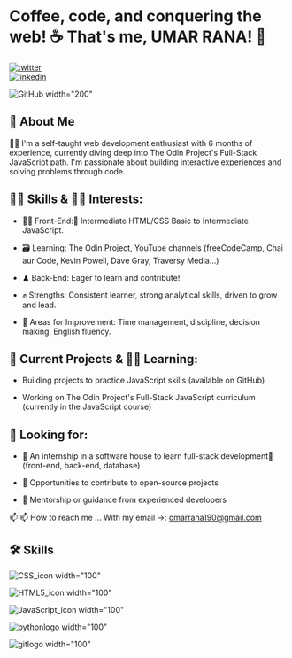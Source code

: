 # Coffee, code, and conquering the web! ☕ That's me, UMAR RANA! 👋


[![twitter](https://img.shields.io/badge/twitter-1DA1F2?style=for-the-badge&logo=twitter&logoColor=white)](https://twitter.com/theRealOmarDev) <br>
[![linkedin](https://img.shields.io/badge/linkedin-0A66C2?style=for-the-badge&logo=linkedin&logoColor=white)](www.linkedin.com/in/therealomar-dev)





![GitHub](https://github.com/OmarRana-dev/omarrana-dev/assets/110420500/e3efe05d-9753-4c66-8f0c-f34cbbd512aa) width="200"


## 🚀 About Me
🙋‍♂️ I'm a self-taught web development enthusiast with 6 months of experience, currently diving deep into The Odin Project's Full-Stack JavaScript path. I'm passionate about building interactive experiences and solving problems through code.


## 🧑‍💻 Skills & 🧑‍🏫 Interests:
- 👩‍💻 Front-End:🧩 Intermediate HTML/CSS Basic to Intermediate JavaScript.

- 🗃 Learning: The Odin Project, YouTube channels (freeCodeCamp, Chai aur Code, Kevin Powell, Dave Gray, Traversy Media...)

- ♟ Back-End: Eager to learn and contribute!

- ✊ Strengths: Consistent learner, strong analytical skills, driven to grow and lead.

- 🧗 Areas for Improvement: Time management, discipline, decision making, English fluency.

## 🧳 Current Projects & 🧑‍🏫 Learning:
- Building projects to practice JavaScript skills (available on GitHub)

- Working on The Odin Project's Full-Stack JavaScript curriculum (currently in the JavaScript course)

## 👀 Looking for:
- 🚨 An internship in a software house to learn full-stack development🚀 (front-end, back-end, database)

- 🔦 Opportunities to contribute to open-source projects

- 🫅 Mentorship or guidance from experienced developers


📫 📫 How to reach me ... With my email →: omarrana190@gmail.com

## 🛠 Skills
![CSS_icon](https://github.com/OmarRana-dev/omarrana-dev/assets/110420500/5528f03d-bbc7-43e2-9a22-1e87cbb5339f) width="100"

![HTML5_icon](https://github.com/OmarRana-dev/omarrana-dev/assets/110420500/41e0112a-e454-4ffd-b04f-2d28dcd93795) width="100"

![JavaScript_icon](https://github.com/OmarRana-dev/omarrana-dev/assets/110420500/54f12c7f-c13c-4391-9687-1bebad91a636) width="100"

![pythonlogo](https://github.com/OmarRana-dev/omarrana-dev/assets/110420500/30d66032-0fa5-468e-b574-d0bf892c6ef5) width="100"

![gitlogo](https://github.com/OmarRana-dev/omarrana-dev/assets/110420500/ad026abe-98a5-4246-9b0d-06289812aacc) width="100"
<!---
OmarRana-dev/omarrana-dev is a ✨ special ✨ repository because its `README.md` (this file) appears on your GitHub profile.
You can click the Preview link to take a look at your changes.
--->
